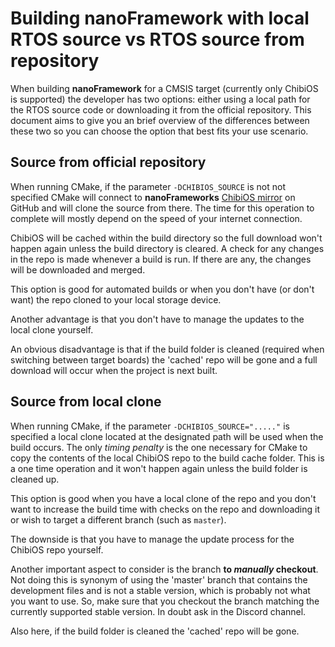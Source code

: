 # Building **nanoFramework** with local RTOS source vs RTOS source from repository

When building **nanoFramework** for a CMSIS target (currently only ChibiOS is supported) the developer has two options: either using a local path for the RTOS source code or downloading it from the official repository.
This document aims to give you an brief overview of the differences between these two so you can choose the option that best fits your use scenario.

## Source from official repository

When running CMake, if the parameter `-DCHIBIOS_SOURCE` is not not specified CMake will connect to **nanoFrameworks** [ChibiOS mirror](https://github.com/nanoframework/ChibiOS) on GitHub and will clone the source from there. The time for this operation to complete will mostly depend on the speed of your internet connection.

ChibiOS will be cached within the build directory so the full download won't happen again unless the build directory is cleared. A check for any changes in the repo is made whenever a build is run. If there are any, the changes will be downloaded and merged.

This option is good for automated builds or when you don't have (or don't want) the repo cloned to your local storage device.

Another advantage is that you don't have to manage the updates to the local clone yourself.

An obvious disadvantage is that if the build folder is cleaned (required when switching between target boards) the 'cached' repo will be gone and a full download will occur when the project is next built.

## Source from local clone

When running CMake, if the parameter `-DCHIBIOS_SOURCE="....."` is specified a local clone located at the designated path will be used when the build occurs.
The only _timing penalty_ is the one necessary for CMake to copy the contents of the local ChibiOS repo to the build cache folder. This is a one time operation and it won't happen again unless the build folder is cleaned up.

This option is good when you have a local clone of the repo and you don't want to increase the build time with checks on the repo and downloading it or wish to target a different branch (such as `master`).

The downside is that you have to manage the update process for the ChibiOS repo yourself.

Another important aspect to consider is the branch **to _manually_ checkout**. Not doing this is synonym of using the 'master' branch that contains the development files and is not a stable version, which is probably not what you want to use.
So, make sure that you checkout the branch matching the currently supported stable version. In doubt ask in the Discord channel.

Also here, if the build folder is cleaned the 'cached' repo will be gone.
